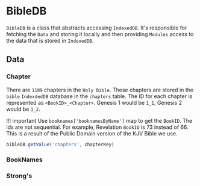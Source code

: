 # BibleDB

`BibleDB` is a class that abstracts accessing `IndexedDB`. It's responsible for fetching the `Data` and storing it locally and then providing `Modules` access to the data that is stored in `IndexedDB`. 

## Data
### Chapter 
There are `1189` chapters in the `Holy Bible`. These chapters are stored in the `bible` `IndexdedDB` database in the `chapters` table. The ID for each chapter is represented as `<BookID>_<Chapter>`. Genesis 1 would be `1_1`, Genesis 2 would be `1_2`.

!!! important
    Use `booknames['booknamesByName']` map to get the `BookID`. The ids are not sequential. For example, Revelation `BookID` is 73 instead of 66. This is a result of the Public Domain version of the KJV Bible we use.

```typescript
bibleDB.getValue('chapters', chapterKey)
```

### BookNames

### Strong's


